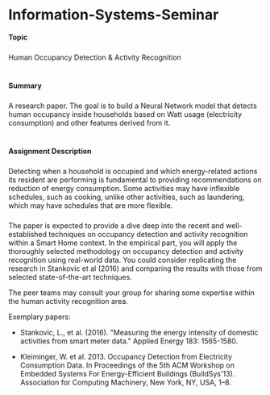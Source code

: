 # Information-Systems-Seminar
**Topic**
###
Human Occupancy Detection & Activity Recognition
#
**Summary**
###
A research paper.
The goal is to build a Neural Network model that detects human occupancy inside households based on Watt usage (electricity consumption) and other features derived from it.
#
**Assignment Description**
###
Detecting when a household is occupied and which energy-related actions its resident are performing is fundamental to providing recommendations on reduction of energy consumption. Some activities may have inflexible schedules, such as cooking, unlike other activities, such as laundering, which may have schedules that are more flexible.
###
The paper is expected to provide a dive deep into the recent and well-established techniques on occupancy detection and activity recognition within a Smart Home context. In the empirical part, you will apply the thoroughly selected methodology on occupancy detection and activity recognition using real-world data. You could consider replicating the research in Stankovic et al (2016) and comparing the results with those from selected state-of-the-art techniques. 


The peer teams may consult your group for sharing some expertise within the human activity recognition area.

Exemplary papers:

* Stankovic, L., et al. (2016). "Measuring the energy intensity of domestic activities from smart meter data." Applied Energy 183: 1565-1580.

* Kleiminger, W. et al. 2013. Occupancy Detection from Electricity Consumption Data. In Proceedings of the 5th ACM Workshop on Embedded Systems For Energy-Efficient Buildings (BuildSys'13). Association for Computing Machinery, New York, NY, USA, 1–8.

